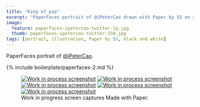 ```yaml
---
title: "King of pop"
excerpt: "PaperFaces portrait of @iPeterCao drawn with Paper by 53 on an iPad."
image: 
  feature: paperfaces-ipetercao-twitter-lg.jpg
  thumb: paperfaces-ipetercao-twitter-150.jpg
tags: [portrait, illustration, Paper by 53, black and white]
---
```


PaperFaces portrait of [@iPeterCao](http://twitter.com/iPeterCao).

{% include boilerplate/paperfaces-2.md %}

<figure class="third">
	<a href="{{ site.url }}/assets/images/paperfaces-ipetercao-process-1-lg.jpg"><img src="{{ site.url }}/assets/images/paperfaces-ipetercao-process-1-600.jpg" alt="Work in process screenshot"></a>
	<a href="{{ site.url }}/assets/images/paperfaces-ipetercao-process-2-lg.jpg"><img src="{{ site.url }}/assets/images/paperfaces-ipetercao-process-2-600.jpg" alt="Work in process screenshot"></a>
	<a href="{{ site.url }}/assets/images/paperfaces-ipetercao-process-3-lg.jpg"><img src="{{ site.url }}/assets/images/paperfaces-ipetercao-process-3-600.jpg" alt="Work in process screenshot"></a>
	<a href="{{ site.url }}/assets/images/paperfaces-ipetercao-process-4-lg.jpg"><img src="{{ site.url }}/assets/images/paperfaces-ipetercao-process-4-600.jpg" alt="Work in process screenshot"></a>
	<a href="{{ site.url }}/assets/images/paperfaces-ipetercao-process-5-lg.jpg"><img src="{{ site.url }}/assets/images/paperfaces-ipetercao-process-5-600.jpg" alt="Work in process screenshot"></a>
	<figcaption>Work in progress screen captures Made with Paper.</figcaption>
</figure>
